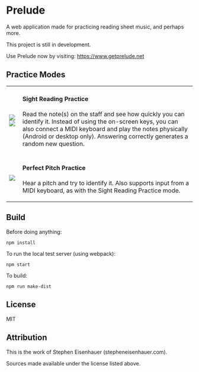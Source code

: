 # Prelude

A web application made for practicing reading sheet music, and perhaps more.

This project is still in development.

Use Prelude now by visiting: https://www.getprelude.net

## Practice Modes

<table>
  <tr>
    <td><a href="http://i.imgur.com/AbMbAdL.png"><img src="http://i.imgur.com/AbMbAdLm.png"></a> <a href="http://i.imgur.com/zJiLrec.png"><img src="http://i.imgur.com/zJiLrecm.png"></a></td>
    <td>
      <h4>Sight Reading Practice</h4>
      <p>Read the note(s) on the staff and see how quickly you can identify it. Instead of using the on-screen keys, you can also connect a MIDI keyboard and play the notes physically (Android or desktop only). Answering correctly generates a random new question.</p>
    </td>
  </tr>
  <tr>
    <td><a href="http://i.imgur.com/QqnnxYo.png"><img src="http://i.imgur.com/QqnnxYom.png"></a></td>
    <td>
      <h4>Perfect Pitch Practice</h4>
      <p>Hear a pitch and try to identify it. Also supports input from a MIDI keyboard, as with the Sight Reading Practice mode.</p>
    </td>
  </tr>
</table>

## Build

Before doing anything:

    npm install

To run the local test server (using webpack):

    npm start

To build:

    npm run make-dist

## License

MIT

## Attribution

This is the work of Stephen Eisenhauer (stepheneisenhauer.com).

Sources made available under the license listed above.
